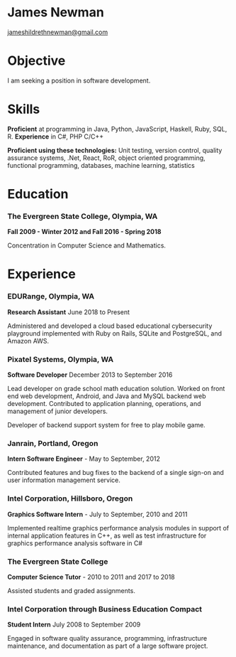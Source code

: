 # James Newman

jameshildrethnewman@gmail.com

# Objective

I am seeking a position in software development.

# Skills

**Proficient** at programming in Java, Python, JavaScript, Haskell, Ruby, SQL, R. **Experience** in C#, PHP C/C++

**Proficient using these technologies:** Unit testing, version control, quality assurance systems, .Net, React, RoR, object oriented  programming, functional programming, databases, machine learning, statistics

# Education

### The Evergreen State College, Olympia, WA

**Fall 2009 - Winter 2012 and Fall 2016 - Spring 2018**

Concentration in Computer Science and Mathematics.

# Experience

### EDURange, Olympia, WA
**Research Assistant** June 2018 to Present

Administered and developed a cloud based educational cybersecurity playground implemented with Ruby on Rails, SQLite and PostgreSQL, and Amazon AWS.

### Pixatel Systems, Olympia, WA
**Software Developer** December 2013 to September 2016

Lead developer on grade school math education solution. Worked on front end web development, Android, and Java and MySQL backend web development. Contributed to application planning, operations, and management of junior developers.

Developer of backend support system for free to play mobile game.

### Janrain, Portland, Oregon
**Intern Software Engineer** - May to September, 2012

Contributed features and bug fixes to the backend of a single sign-on and user information management service.

### Intel Corporation, Hillsboro, Oregon
**Graphics Software Intern** - July to September, 2010 and 2011

Implemented realtime graphics performance analysis modules in support of internal application features in C++, as well as test infrastructure for graphics performance analysis software in C#

### The Evergreen State College
**Computer Science Tutor** - 2010 to 2011 and 2017 to 2018

Assisted students and graded assignments.

### Intel Corporation through Business Education Compact
**Student Intern** July 2008 to September 2009

Engaged in software quality assurance, programming, infrastructure maintenance, and documentation as part of a large software project.
